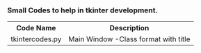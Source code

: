 <h3> Small Codes to help in tkinter development.</h3>

<table style = "width:100%">
<tr>
<th>Code Name</th>
<th> Description</th>
</tr>
<tr>
<td>
tkintercodes.py
</td><td>Main Window -Class format with title</td></tr>
